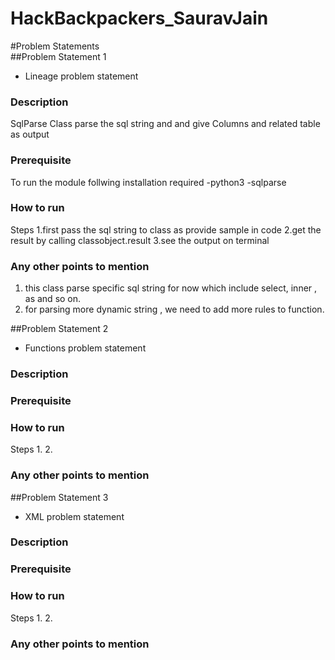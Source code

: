 # HackBackpackers_SauravJain

#Problem Statements</br>
##Problem Statement 1
- Lineage problem statement
### Description
SqlParse Class parse the sql string and and give Columns and related table as output

### Prerequisite
To run the module follwing installation required
-python3
-sqlparse

### How to run
Steps
1.first pass the sql string to class as provide sample in code
2.get the result by calling classobject.result
3.see the output on terminal

### Any other points to mention
1. this class parse specific sql string for now which include select, inner , as and so on.
2. for parsing more dynamic string , we need to add more rules to function.



##Problem Statement 2 
- Functions problem statement
### Description
<Write some description for your solution>

### Prerequisite
<Write any prerequisites needed to run your solution>

### How to run
<Write steps to run your solution>
Steps
1.
2.

### Any other points to mention
<Any other points if you want to mention>

##Problem Statement 3 
- XML problem statement
### Description
<Write some description for your solution>

### Prerequisite
<Write any prerequisites needed to run your solution>

### How to run
<Write steps to run your solution>
Steps
1.
2.

### Any other points to mention

